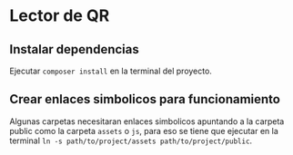 # Lector de QR

## Instalar dependencias 
Ejecutar `composer install` en la terminal del proyecto.

## Crear enlaces simbolicos para funcionamiento
Algunas carpetas necesitaran enlaces simbolicos apuntando a la carpeta public como la carpeta `assets` o `js`, para eso se tiene que ejecutar en la terminal `ln -s path/to/project/assets path/to/project/public`.
